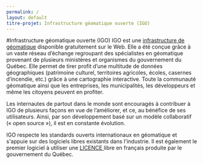 ```yaml
---
permalink: /
layout: default
titre-projet: Infrastructure géomatique ouverte (IGO)
---
```


#Infrastructure géomatique ouverte (IGO)
IGO est une [infrastructure de géomatique](https://github.com/infra-geo-ouverte/igo/) disponible gratuitement sur le Web. Elle a été conçue grâce à un vaste réseau d’échange regroupant des spécialistes en géomatique provenant de plusieurs ministères et organismes du gouvernement du Québec. Elle permet de tirer profit d’une multitude de données géographiques (patrimoine culturel, territoires agricoles, écoles, casernes d’incendie, etc.) grâce à une cartographie interactive. Toute la communauté géomatique ainsi que les entreprises, les municipalités, les développeurs et même les citoyens peuvent en profiter. 

Les internautes de partout dans le monde sont encouragés à contribuer à IGO de plusieurs façons en vue de l’améliorer, et ce, au bénéfice de ses utilisateurs. Ainsi, par son développement basé sur un modèle collaboratif (« open source »), il est en constante évolution.

IGO respecte les standards ouverts internationaux en géomatique et s'appuie sur des logiciels libres existants dans l'industrie. Il est également le premier logiciel à utiliser une [LICENCE ](https://github.com/infra-geo-ouverte/igo/blob/master/LICENCE.txt) libre en français produite par le gouvernement du Québec.


